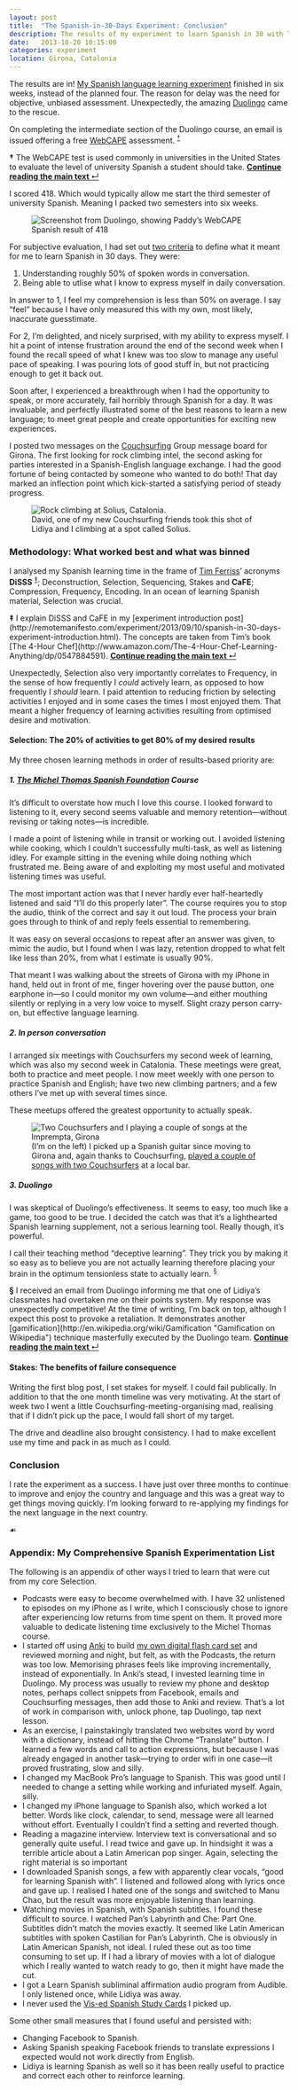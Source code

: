 ```yaml
---
layout: post
title:  "The Spanish-in-30-Days Experiment: Conclusion"
description: The results of my experiment to learn Spanish in 30 with Tim Ferriss’ 4-Hour Chef methods.
date:   2013-10-20 10:15:00
categories: experiment
location: Girona, Catalonia
---
```


The results are in! [My Spanish language learning experiment](http://remotemanifesto.com/experiment/2013/09/10/spanish-in-30-days-experiment-introduction.html "Read The Spanish-in-30-days Experiment: Introduction") finished in six weeks, instead of the planned four. The reason for delay was the need for objective, unbiased assessment. Unexpectedly, the amazing [Duolingo](http://www.duolingo.com/) came to the rescue.

On completing the intermediate section of the Duolingo course, an email is issued offering a free [WebCAPE](http://www.perpetualworks.com/webcape/overview) assessment. <sup><a href="#webcape-explanation" id="footnote9">&#8224;</a></sup>

<aside class="digression" id="webcape-explanation"><p><b>&#8224;</b> The WebCAPE test is used commonly in universities in the United States to evaluate the level of university Spanish a student should take. <a class="return-to-text" href="#footnote9" title="Continue reading the main text"><b>Continue reading the main text </b>&#8629;</a></p></aside>

I scored 418. Which would typically allow me start the third semester of university Spanish. Meaning I packed two semesters into six weeks.

<figure>
  <img src="/assets/duolingo-webscape-results.png" alt="Screenshot from Duolingo, showing Paddy’s WebCAPE Spanish result of 418">
</figure>

For subjective evaluation, I had set out [two criteria](http://remotemanifesto.com/experiment/2013/09/10/spanish-in-30-days-experiment-introduction.html) to define what it meant for me to learn Spanish in 30 days. They were:

1. Understanding roughly 50% of spoken words in conversation.
2. Being able to utlise what I know to express myself in daily conversation.

In answer to 1, I feel my comprehension is less than 50% on average. I say “feel” because I have only measured this with my own, most likely, inaccurate guesstimate.

For 2, I’m delighted, and nicely surprised, with my ability to express myself. I hit a point of intense frustration around the end of the second week when I found the recall speed of what I knew was too slow to manage any useful pace of speaking. I was pouring lots of good stuff in, but not practicing enough to get it back out.

Soon after, I experienced a breakthrough when I had the opportunity to speak, or more accurately, fail horribly through Spanish for a day. It was invaluable, and perfectly illustrated some of the best reasons to learn a new language; to meet great people and create opportunities for exciting new experiences.

I posted two messages on the [Couchsurfing](https://www.couchsurfing.org/) Group message board for Girona. The first looking for rock climbing intel, the second asking for parties interested in a Spanish-English language exchange. I had the good fortune of being contacted by someone who wanted to do both! That day marked an inflection point which kick-started a satisfying period of steady progress.

<figure>
  <img src="/assets/climbing-at-solius-catalonia.jpg" alt="Rock climbing at Solius, Catalonia.">
  <figcaption>David, one of my new Couchsurfing friends took this shot of Lidiya and I climbing at a spot called Solius.</figcaption>
</figure>

### Methodology: What worked best and what was binned

I analysed my Spanish learning time in the frame of [Tim Ferriss](http://www.fourhourworkweek.com/blog)’ acronyms **DiSSS** <sup><a href="#disss" id="footnote10">&#8225;</a></sup>; Deconstruction, Selection, Sequencing, Stakes and **CaFE**; Compression, Frequency, Encoding. In an ocean of learning Spanish material, Selection was crucial.

<aside class="tangent" id="disss"><p><b>&#8225;</b> I explain DiSSS and CaFE in my [experiment introduction post](http://remotemanifesto.com/experiment/2013/09/10/spanish-in-30-days-experiment-introduction.html). The concepts are taken from Tim’s book [The 4-Hour Chef](http://www.amazon.com/The-4-Hour-Chef-Learning-Anything/dp/0547884591). <a class="return-to-text" href="#footnote10" title="Continue reading the main text"><b>Continue reading the main text </b>&#8629;</a></p></aside>

Unexpectedly, Selection also very importantly correlates to Frequency, in the sense of how frequently I *could* actively learn, as opposed to how frequently I *should* learn. I paid attention to reducing friction by selecting activities I enjoyed and in some cases the times I most enjoyed them. That meant a higher frequency of learning activities resulting from optimised desire and motivation.

#### Selection: The 20% of activities to get 80% of my desired results

My three chosen learning methods in order of results-based priority are:

##### 1. [The Michel Thomas Spanish Foundation](http://www.amazon.co.uk/gp/product/1444133055/ref=as_li_qf_sp_asin_tl?ie=UTF8&camp=1634&creative=6738&creativeASIN=1444133055&linkCode=as2&tag=mylifethougan-21) Course

It’s difficult to overstate how much I love this course. I looked forward to listening to it, every second seems valuable and memory retention—without revising or taking notes—is incredible.

I made a point of listening while in transit or working out. I avoided listening while cooking, which I couldn’t successfully multi-task, as well as listening idley. For example sitting in the evening while doing nothing which frustrated me. Being aware of and exploiting my most useful and motivated listening times was useful.

The most important action was that I never hardly ever half-heartedly listened and said “I’ll do this properly later”. The course requires you to stop the audio, think of the correct and say it out loud. The process your brain goes through to think of and reply feels essential to remembering.

It was easy on several occasions to repeat after an answer was given, to mimic the audio, but I found when I was lazy, retention dropped to what felt like less than 20%, from what I estimate is usually 90%.

That meant I was walking about the streets of Girona with my iPhone in hand, held out in front of me, finger hovering over the pause button, one earphone in—so I could monitor my own volume—and either mouthing silently or replying in a very low voice to myself. Slight crazy person carry-on, but effective language learning.

##### 2. In person conversation

I arranged six meetings with Couchsurfers my second week of learning, which was also my second week in Catalonia. These meetings were great, both to practice and meet people. I now meet weekly with one person to practice Spanish and English; have two new climbing partners; and a few others I’ve met up with several times since.

These meetups offered the greatest opportunity to actually speak.

<figure>
  <img src="/assets/imprempta-open-muscian-night.jpg" alt="Two Couchsurfers and I playing a couple of songs at the Imprempta, Girona">
  <figcaption>(I’m on the left) I picked up a Spanish guitar since moving to Girona and, again thanks to Couchsurfing, <a href="http://instagram.com/p/e3CQ3DmD-1/" title="See the Instagram image">played a couple of songs with two Couchsurfers</a> at a local bar.</figcaption>
</figure>

##### 3. Duolingo

I was skeptical of Duolingo’s effectiveness. It seems to easy, too much like a game, too good to be true. I decided the catch was that it’s a lighthearted Spanish learning supplement, not a serious learning tool. Really though, it’s powerful.

I call their teaching method “deceptive learning”. They trick you by making it so easy as to believe you are not actually learning therefore placing your brain in the optimum tensionless state to actually learn. <sup><a href="#duolingo-competition" id="footnote11">&sect;</a></sup>

<aside class="digression" id="duolingo-competition"><p><b>&sect;</b> I received an email from Duolingo informing me that one of Lidiya’s classmates had overtaken me on their points system. My response was unexpectedly competitive! At the time of writing, I’m back on top, although I expect this post to provoke a retaliation. It demonstrates another [gamification](http://en.wikipedia.org/wiki/Gamification "Gamification on Wikipedia") technique masterfully executed by the Duolingo team. <a class="return-to-text" href="#footnote11" title="Continue reading the main text"><b>Continue reading the main text </b>&#8629;</a></p></aside>


#### Stakes: The benefits of failure consequence

Writing the first blog post, I set stakes for myself. I could fail publically. In addition to that the one month timeline was very motivating. At the start of week two I went a little Couchsurfing-meeting-organising mad, realising that if I didn’t pick up the pace, I would fall short of my target.

The drive and deadline also brought consistency. I had to make excellent use my time and pack in as much as I could.

### Conclusion

I rate the experiment as a success. I have just over three months to continue to improve and enjoy the country and language and this was a great way to get things moving quickly. I’m looking forward to re-applying my findings for the next language in the next country.

<div class="fleuron">&#9753;</div>

### Appendix: My Comprehensive Spanish Experimentation List

The following is an appendix of other ways I tried to learn that were cut from my core Selection.

* Podcasts were easy to become overwhelmed with. I have 32 unlistened to episodes on my iPhone as I write, which I consciously chose to ignore after experiencing low returns from time spent on them. It proved more valuable to dedicate listening time exclusively to the Michel Thomas course.
* I started off using [Anki](ankisrs.net) to build [my own digital flash card set](assets/anki-spanish-101-by-paddy-ohanlon.apkg "Download my deck of about 50 Spanish flash cards which can be imported into Anki") and reviewed morning and night, but felt, as with the Podcasts, the return was too low. Memorising phrases feels like improving incrementally, instead of exponentially. In Anki’s stead, I invested learning time in Duolingo. My process was usually to review my phone and desktop notes, perhaps collect snippets from Facebook, emails and Couchsurfing messages, then add those to Anki and review. That’s a lot of work in comparison with, unlock phone, tap Duolingo, tap next lesson.
* As an exercise, I painstakingly translated two websites word by word with a dictionary, instead of hitting the Chrome “Translate” button. I learned a few words and call to action expressions, but because I was already engaged in another task—trying to order wifi in one case—it proved frustrating, slow and silly.
* I changed my MacBook Pro’s language to Spanish. This was good until I needed to change a setting while working and infuriated myself. Again, silly.
* I changed my iPhone language to Spanish also, which worked a lot better. Words like clock, calendar, to send, message were all learned without effort. Eventually I couldn’t find a setting and reverted though.
* Reading a magazine interview. Interview text is conversational and so generally quite useful. I read twice and gave up. In hindsight it was a terrible article about a Latin American pop singer. Again, selecting the right material is so important
* I downloaded Spanish songs, a few with apparently clear vocals, “good for learning Spanish with”. I listened and followed along with lyrics once and gave up. I realised I hated one of the songs and switched to Manu Chao, but the result was more enjoyable listening than learning.
* Watching movies in Spanish, with Spanish subtitles. I found these difficult to source. I watched Pan’s Labyrinth and Che: Part One. Subtitles didn’t match the movies exactly. It seemed like Latin American subtitles with spoken Castilian for Pan’s Labyrinth. Che is obviously in Latin American Spanish, not ideal. I ruled these out as too time consuming to set up. If I had a library of movies with a lot of dialogue which I really wanted to watch ready to go, then it might have made the cut.
* I got a Learn Spanish subliminal affirmation audio program from Audible. I only listened once, while Lidiya was away.
* I never used the [Vis-ed Spanish Study Cards](http://www.amazon.co.uk/gp/product/1556370040/ref=as_li_qf_sp_asin_tl?ie=UTF8&camp=1634&creative=6738&creativeASIN=1556370040&linkCode=as2&tag=mylifethougan-21) I picked up.

Some other small measures that I found useful and persisted with:

* Changing Facebook to Spanish.
* Asking Spanish speaking Facebook friends to translate expressions I expected would not work directly from English.
* Lidiya is learning Spanish as well so it has been really useful to practice and correct each other to reinforce learning.